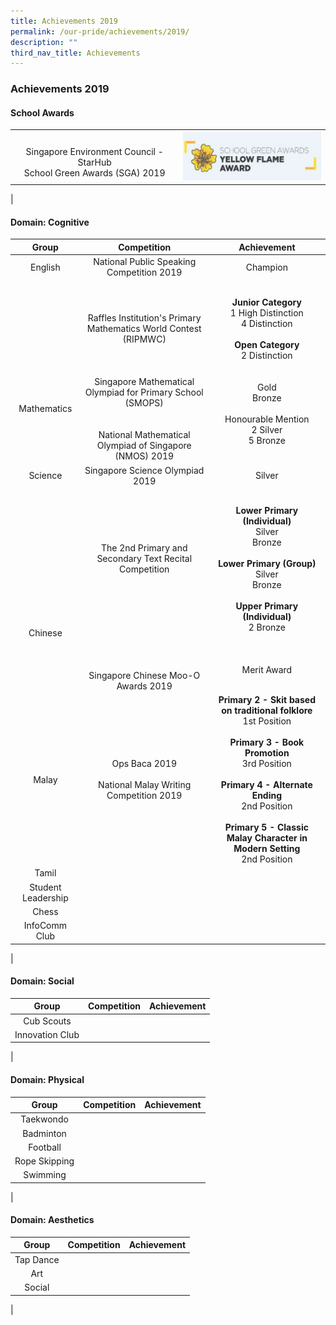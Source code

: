 ```yaml
---
title: Achievements 2019
permalink: /our-pride/achievements/2019/
description: ""
third_nav_title: Achievements
---
```

### **Achievements 2019**
#### **School Awards**

|  |  |
|:---:|:---:|
| <br>Singapore Environment Council - StarHub<br>School Green Awards (SGA) 2019 | ![](/images/2019schaward.png) |
|

#### **Domain: Cognitive**

| Group | Competition | Achievement |
|:---:|:---:|:---:|
| English | National Public Speaking Competition 2019 | Champion | 
| <br><br><br><br><br><br><br>Mathematics | <br><br><br>Raffles Institution's Primary Mathematics World Contest (RIPMWC)<br><br><br><br>Singapore Mathematical Olympiad for Primary School (SMOPS)<br><br><br>National Mathematical Olympiad of Singapore (NMOS) 2019 | **Junior Category**<br>1 High Distinction<br>4 Distinction<br><br>**Open Category**<br>2 Distinction<br><br><br>Gold<br>Bronze<br><br>Honourable Mention<br>2 Silver<br>5 Bronze | 
| Science | Singapore Science Olympiad 2019 | Silver | 
| <br><br><br><br><br><br><br><br>Chinese | <br><br><br><br><br>The 2nd Primary and Secondary Text Recital Competition<br><br><br><br><br><br><br><br><br><br> Singapore Chinese Moo-O Awards 2019 | **Lower Primary (Individual)**<br>Silver<br>Bronze<br><br>**Lower Primary (Group)**<br>Silver<br>Bronze<br><br>**Upper Primary (Individual)**<br>2 Bronze<br><br><br><br>Merit Award | 
| Malay | Ops Baca 2019<br><br>National Malay Writing Competition 2019 | **Primary 2 - Skit based on traditional folklore**<br>1st Position<br><br>**Primary 3 - Book Promotion**<br>3rd Position<br><br>**Primary 4 - Alternate Ending**<br>2nd Position<br><br>**Primary 5 - Classic Malay Character in Modern Setting**<br>2nd Position | 
| Tamil |  |  | 
| Student Leadership |  |  | 
| Chess |  |  | 
| InfoComm Club |  |  | 
|

#### **Domain: Social**

| Group | Competition | Achievement |
|:---:|:---:|:---:|
| Cub Scouts |  |  | 
| Innovation Club |  |  | 
|

#### **Domain: Physical**

| Group | Competition | Achievement |
|:---:|:---:|:---:|
| Taekwondo |  |  | 
| Badminton |  |  | 
| Football |  |  | 
| Rope Skipping |  |  | 
| Swimming  |  |  | 
|

#### **Domain: Aesthetics**

| Group | Competition | Achievement |
|:---:|:---:|:---:|
| Tap Dance |  |  |
| Art |  |  | 
| Social |  |  | 
|